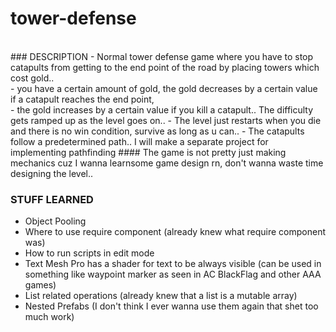 # tower-defense
<br>
### DESCRIPTION
- Normal tower defense game where you have to stop catapults from getting to the end point of the road by placing towers which cost gold..<br>
- you have a certain amount of gold, the gold decreases by a certain value if a catapult reaches the end point,<br>
- the gold increases by a certain value if you kill a catapult.. The difficulty gets ramped up as the level goes on..
- The level just restarts when you die and there is no win condition, survive as long as u can.. 
- The catapults follow a predetermined path.. I will make a separate project for implementing pathfinding
#### The game is not pretty just making mechanics cuz I wanna learnsome game design rn, don't wanna waste time designing the level..


### STUFF LEARNED
- Object Pooling
- Where to use require component (already knew what require component was)
- How to run scripts in edit mode
- Text Mesh Pro has a shader for text to be always visible (can be used in something like waypoint marker as seen in AC BlackFlag and other AAA games)
- List related operations (already knew that a list is a mutable array)
- Nested Prefabs (I don't think I ever wanna use them again that shet too much work)
